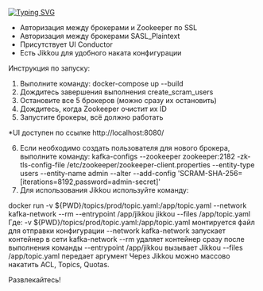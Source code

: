 [![Typing SVG](https://readme-typing-svg.herokuapp.com?color=%2336BCF7&lines=Kafka+Cluster+из+5+брокеров)](https://git.io/typing-svg)


- Авторизация между брокерами и Zookeeper по SSL
- Авторизация между брокерами SASL_Plaintext
- Присутствует UI Conductor
- Есть Jikkou для удобного наката конфигурации



Инструкция по запуску:
1. Выполните команду: docker-compose up --build
2. Дождитесь завершения выполнения create_scram_users
3. Остановите все 5 брокеров (можно сразу их остановить)
4. Дождитесь, когда Zookeeper очистит их ID
5. Запустите брокеры, всё должно работать

*UI доступен по ссылке http://localhost:8080/

6. Если необходимо создать пользователя для нового брокера, выполните команду:
kafka-configs --zookeeper zookeeper:2182 -zk-tls-config-file /etc/zookeeper/zookeeper-client.properties --entity-type users --entity-name admin --alter --add-config 'SCRAM-SHA-256=[iterations=8192,password=admin-secret]'
7. Для использования Jikkou используйте команду:

docker run -v ${PWD}/topics/prod/topic.yaml:/app/topic.yaml --network kafka-network --rm --entrypoint /app/jikkou jikkou --files /app/topic.yaml
Где:
-v ${PWD}/topics/prod/topic.yaml:/app/topic.yaml монтируется файл для отправки конфигурации
--network kafka-network запускает контейнер в сети kafka-network
--rm удаляет контейнер сразу после выполнения команды
--entrypoint /app/jikkou вызывает Jikkou
--files /app/topic.yaml передает аргумент
Через Jikkou можно массово накатить ACL, Topics, Quotas.

Развлекайтесь!
